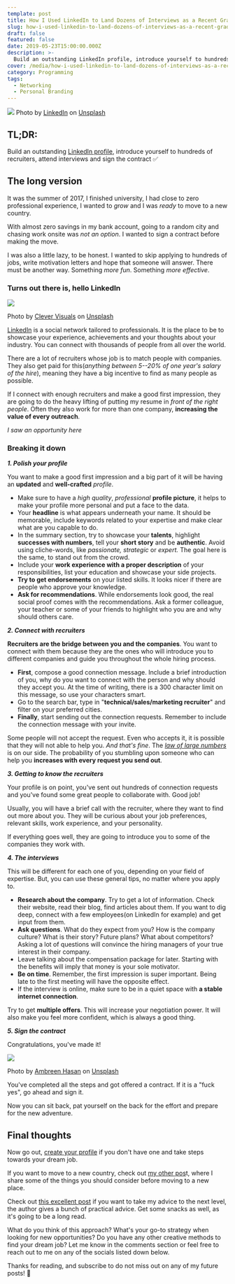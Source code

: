 ```yaml
---
template: post
title: How I Used LinkedIn to Land Dozens of Interviews as a Recent Grad
slug: how-i-used-linkedin-to-land-dozens-of-interviews-as-a-recent-grad
draft: false
featured: false
date: 2019-05-23T15:00:00.000Z
description: >-
  Build an outstanding LinkedIn profile, introduce yourself to hundreds of recruiters, attend interviews and sign the contract ✅
cover: /media/how-i-used-linkedin-to-land-dozens-of-interviews-as-a-recent-grad-cover.jpg
category: Programming
tags:
  - Networking
  - Personal Branding
---
```


![](https://cdn-images-1.medium.com/max/1600/1*US_mG5T3NC-3aE31fjS5hQ.jpeg)
Photo by [LinkedIn](https://unsplash.com/photos/u3hmzw5U-SI?utm_source=unsplash&utm_medium=referral&utm_content=creditCopyText) on [Unsplash](https://unsplash.com/search/photos/linkedin?utm_source=unsplash&utm_medium=referral&utm_content=creditCopyText)

## TL;DR:

Build an outstanding [LinkedIn profile](https://www.linkedin.com/in/robertistok/), introduce yourself to hundreds of recruiters, attend interviews and sign the contract ✅

## The long version

It was the summer of 2017, I finished university, I had close to zero professional experience, I wanted to _grow_ and I was _ready_ to move to a new country.

With almost zero savings in my bank account, going to a random city and chasing work onsite was _not an option_. I wanted to sign a contract before making the move.

I was also a little lazy, to be honest. I wanted to skip applying to hundreds of jobs, write motivation letters and hope that someone will answer. There must be another way. Something _more fun_. Something _more effective_.

### Turns out there is, hello LinkedIn

<img src="https://cdn-images-1.medium.com/max/1600/1*pcml915jKYYR32BMsRlX-A.jpeg" />

Photo by [Clever Visuals](https://unsplash.com/photos/iMwiPZNX3SI?utm_source=unsplash&utm_medium=referral&utm_content=creditCopyText) on [Unsplash](https://unsplash.com/search/photos/idea?utm_source=unsplash&utm_medium=referral&utm_content=creditCopyText)

[LinkedIn](https://www.linkedin.com/reg/join) is a social network tailored to professionals. It is the place to be to showcase your experience, achievements and your thoughts about your industry. You can connect with thousands of people from all over the world.

There are a lot of recruiters whose job is to match people with companies. They also get paid for this(_anything between 5--20% of one year's salary of the hire_), meaning they have a big incentive to find as many people as possible.

If I connect with enough recruiters and make a good first impression, they are going to do the heavy lifting of putting my resume in _front of the right people_. Often they also work for more than one company, **increasing the value of every outreach**.

_I saw an opportunity here_

### Breaking it down

**_1\. Polish your profile_**

You want to make a good first impression and a big part of it will be having an **updated** and **well-crafted** _profile_.

- Make sure to have a _high quality_, _professional_ **profile picture**, it helps to make your profile more personal and put a face to the data.
- Your **headline** is what appears underneath your name. It should be memorable, include keywords related to your expertise and make clear what are you capable to do.
- In the summary section, try to showcase your **talents**, highlight **successes with numbers**, tell your **short story** and be **authentic**. Avoid using cliche-words, like _passionate, strategic_ or _expert._ The goal here is the same, to stand out from the crowd.
- Include your **work experience with a proper description** of your responsibilities, list your education and showcase your side projects.
- **Try to get endorsements** on your listed skills. It looks nicer if there are people who approve your knowledge.
- **Ask for recommendations**. While endorsements look good, the real social proof comes with the recommendations. Ask a former colleague, your teacher or some of your friends to highlight who you are and why should others care.

**_2\. Connect with recruiters_**

**Recruiters are the bridge between you and the companies**. You want to connect with them because they are the ones who will introduce you to different companies and guide you throughout the whole hiring process.

- **First**, compose a good connection message. Include a brief introduction of you, why do you want to connect with the person and why should they accept you. At the time of writing, there is a 300 character limit on this message, so use your characters smart.
- Go to the search bar, type in "**technical/sales/marketing recruiter**" and filter on your preferred cities.
- **Finally**, start sending out the connection requests. Remember to include the connection message with your invite.

Some people will not accept the request. Even who accepts it, it is possible that they will not able to help you. _And that's fine_. The [_law of large numbers_](https://en.wikipedia.org/wiki/Law_of_large_numbers) is on our side. The probability of you stumbling upon someone who can help you **increases with every request you send out**.

**_3\. Getting to know the recruiters_**

Your profile is on point, you've sent out hundreds of connection requests and you've found some great people to collaborate with. Good job!

Usually, you will have a brief call with the recruiter, where they want to find out more about you. They will be curious about your job preferences, relevant skills, work experience, and your personality.

If everything goes well, they are going to introduce you to some of the companies they work with.

**_4\. The interviews_**

This will be different for each one of you, depending on your field of expertise. But, you can use these general tips, no matter where you apply to.

- **Research about the company**. Try to get a lot of information. Check their website, read their blog, find articles about them. If you want to dig deep, connect with a few employees(on LinkedIn for example) and get input from them.
- **Ask questions**. What do they expect from you? How is the company culture? What is their story? Future plans? What about competitors? Asking a lot of questions will convince the hiring managers of your true interest in their company.
- Leave talking about the compensation package for later. Starting with the benefits will imply that money is your sole motivator.
- **Be on time**. Remember, the first impression is super important. Being late to the first meeting will have the opposite effect.
- If the interview is online, make sure to be in a quiet space with **a stable internet connection**.

Try to get **multiple offers**. This will increase your negotiation power. It will also make you feel more confident, which is always a good thing.

**_5\. Sign the contract_**

Congratulations, you've made it!

<img src="https://cdn-images-1.medium.com/max/1600/1*h4xBoeeDRdRkiPLGuQxUgQ.jpeg"/>

Photo by [Ambreen Hasan](https://unsplash.com/photos/E9ANYNkN4Sc?utm_source=unsplash&utm_medium=referral&utm_content=creditCopyText) on [Unsplash](https://unsplash.com/search/photos/celebration?utm_source=unsplash&utm_medium=referral&utm_content=creditCopyText)

You've completed all the steps and got offered a contract. If it is a "fuck yes", go ahead and sign it.

Now you can sit back, pat yourself on the back for the effort and prepare for the new adventure.

## Final thoughts

Now go out, [create your profile](https://www.linkedin.com/reg/join) if you don't have one and take steps towards your dream job.

If you want to move to a new country, check out [my other pos](https://medium.com/@robertistok/what-to-consider-before-moving-to-a-new-country-d2854e7ea0da?source=friends_link&sk=057e562d9d17bf7d33d557f556cbc3d4)t, where I share some of the things you should consider before moving to a new place.

Check out [this excellent post](https://dev.to/brandonskerritt/how-to-get-any-job-you-want-a-guide-to-employability-skills-1i3m?utm_source=digest_mailer&utm_medium=email&utm_campaign=digest_email) if you want to take my advice to the next level, the author gives a bunch of practical advice. Get some snacks as well, as it's going to be a long read.

What do you think of this approach? What's your go-to strategy when looking for new opportunities? Do you have any other creative methods to find your dream job? Let me know in the comments section or feel free to reach out to me on any of the socials listed down below.

Thanks for reading, and subscribe to do not miss out on any of my future posts! 🙏

